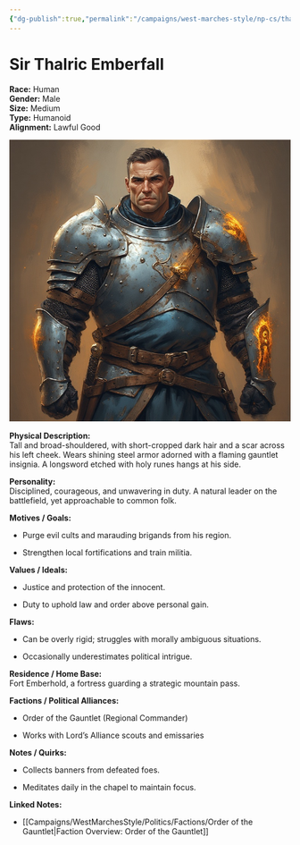 ```yaml
---
{"dg-publish":true,"permalink":"/campaigns/west-marches-style/np-cs/thalric-emberfall/"}
---
```


# Sir Thalric Emberfall

**Race:** Human  
**Gender:** Male  
**Size:** Medium  
**Type:** Humanoid  
**Alignment:** Lawful Good

![Thalric_Emberfall.jpg](/img/user/_assets/WestMarchesStyle/NPC%20Portraits/Thalric_Emberfall.jpg)

**Physical Description:**  
Tall and broad-shouldered, with short-cropped dark hair and a scar across his left cheek. Wears shining steel armor adorned with a flaming gauntlet insignia. A longsword etched with holy runes hangs at his side.

**Personality:**  
Disciplined, courageous, and unwavering in duty. A natural leader on the battlefield, yet approachable to common folk.

**Motives / Goals:**

- Purge evil cults and marauding brigands from his region.
    
- Strengthen local fortifications and train militia.
    

**Values / Ideals:**

- Justice and protection of the innocent.
    
- Duty to uphold law and order above personal gain.
    

**Flaws:**

- Can be overly rigid; struggles with morally ambiguous situations.
    
- Occasionally underestimates political intrigue.
    

**Residence / Home Base:**  
Fort Emberhold, a fortress guarding a strategic mountain pass.

**Factions / Political Alliances:**

- Order of the Gauntlet (Regional Commander)
    
- Works with Lord’s Alliance scouts and emissaries
    

**Notes / Quirks:**

- Collects banners from defeated foes.
    
- Meditates daily in the chapel to maintain focus.
    

**Linked Notes:**

- [[Campaigns/WestMarchesStyle/Politics/Factions/Order of the Gauntlet\|Faction Overview: Order of the Gauntlet]]